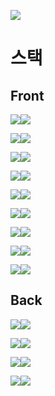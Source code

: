 [<img src="https://img.shields.io/badge/PROJECT-jumo.ml-red?style=for-the-badge"/>](https://www.jumo.ml/)

# 스택
## Front
<img src="https://img.shields.io/badge/Front-black?style=for-the-badge&logo=React&logoColor=brightblue"/><img src="https://img.shields.io/badge/React-brightgreen?style=for-the-badge"/>   

<img src="https://img.shields.io/badge/Front-black?style=for-the-badge&logo=Hexo&logoColor=brightblue"/><img src="https://img.shields.io/badge/Hooks-blue?style=for-the-badge"/>   

<img src="https://img.shields.io/badge/Front-black?style=for-the-badge&logo=Redux&logoColor=#764ABC"/><img src="https://img.shields.io/badge/Redux-orangeblue?style=for-the-badge"/>   

<img src="https://img.shields.io/badge/Front-black?style=for-the-badge&logo=React%20Router&logoColor=red"/><img src="https://img.shields.io/badge/React_Router-red?style=for-the-badge"/>  

<img src="https://img.shields.io/badge/Front-black?style=for-the-badge&logo=styled--components&logoColor=red"/><img src="https://img.shields.io/badge/styled--components-DB7093?style=for-the-badge"/>  

<img src="https://img.shields.io/badge/Front-black?style=for-the-badge&logo=JavaScript&logoColor=red"/><img src="https://img.shields.io/badge/JavaScript-F7DF1E?style=for-the-badge"/>  

<img src="https://img.shields.io/badge/Front-black?style=for-the-badge&logo=HTML&logoColor=red"/><img src="https://img.shields.io/badge/JavaScript-F7DF1E?style=for-the-badge"/>  

<img src="https://img.shields.io/badge/Front-black?style=for-the-badge&logo=JavaScript&logoColor=red"/><img src="https://img.shields.io/badge/HTML5-E34F26?style=for-the-badge"/>  

<img src="https://img.shields.io/badge/Front-black?style=for-the-badge&logo=css&logoColor=red"/><img src="https://img.shields.io/badge/CSS3-1572B6?style=for-the-badge"/>  

## Back   
<img src="https://img.shields.io/badge/Back-black?style=for-the-badge&logo=Express&logoColor=white"/><img src="https://img.shields.io/badge/Express-lightgrey?style=for-the-badge"/>   

<img src="https://img.shields.io/badge/Back-black?style=for-the-badge&logo=Node.js&logoColor=green"/><img src="https://img.shields.io/badge/Node.js-yellowgreen?style=for-the-badge"/>   

<img src="https://img.shields.io/badge/Back-black?style=for-the-badge&logo=Amazon%20AWS&logoColor=orange"/><img src="https://img.shields.io/badge/Amazon%20AWS-orange?style=for-the-badge"/>   

<img src="https://img.shields.io/badge/Back-black?style=for-the-badge&logo=Amazon%20S3&logoColor=yellowgreen"/><img src="https://img.shields.io/badge/Amazon%20S3-green?style=for-the-badge"/> 

